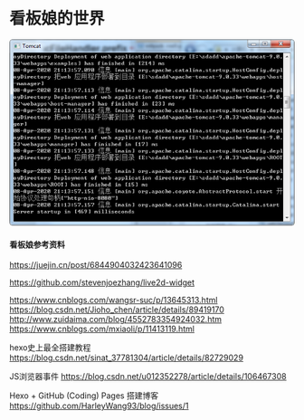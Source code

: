 # 看板娘的世界

![pic](../part1/pic/1.png)

#### 看板娘参考资料
https://juejin.cn/post/6844904032423641096

https://github.com/stevenjoezhang/live2d-widget

https://www.cnblogs.com/wangsr-suc/p/13645313.html
https://blog.csdn.net/Jioho_chen/article/details/89419170
http://www.zuidaima.com/blog/4552783354924032.htm
https://www.cnblogs.com/mxiaoli/p/11413119.html

hexo史上最全搭建教程
https://blog.csdn.net/sinat_37781304/article/details/82729029

JS浏览器事件
https://blog.csdn.net/u012352278/article/details/106467308

Hexo + GitHub (Coding) Pages 搭建博客
https://github.com/HarleyWang93/blog/issues/1